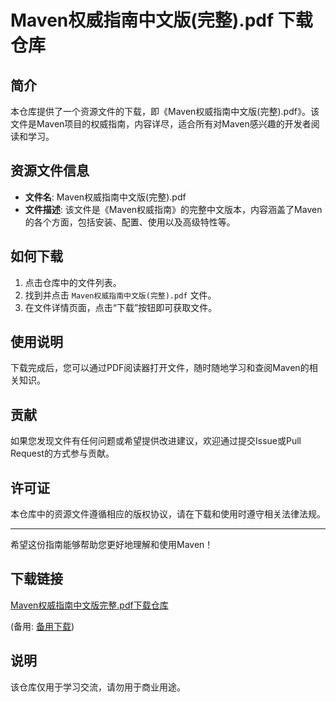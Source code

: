 # Maven权威指南中文版(完整).pdf 下载仓库

## 简介

本仓库提供了一个资源文件的下载，即《Maven权威指南中文版(完整).pdf》。该文件是Maven项目的权威指南，内容详尽，适合所有对Maven感兴趣的开发者阅读和学习。

## 资源文件信息

- **文件名**: Maven权威指南中文版(完整).pdf
- **文件描述**: 该文件是《Maven权威指南》的完整中文版本，内容涵盖了Maven的各个方面，包括安装、配置、使用以及高级特性等。

## 如何下载

1. 点击仓库中的文件列表。
2. 找到并点击 `Maven权威指南中文版(完整).pdf` 文件。
3. 在文件详情页面，点击“下载”按钮即可获取文件。

## 使用说明

下载完成后，您可以通过PDF阅读器打开文件，随时随地学习和查阅Maven的相关知识。

## 贡献

如果您发现文件有任何问题或希望提供改进建议，欢迎通过提交Issue或Pull Request的方式参与贡献。

## 许可证

本仓库中的资源文件遵循相应的版权协议，请在下载和使用时遵守相关法律法规。

---

希望这份指南能够帮助您更好地理解和使用Maven！

## 下载链接
[Maven权威指南中文版完整.pdf下载仓库](https://pan.quark.cn/s/3c74f854bd74) 

(备用: [备用下载](https://pan.baidu.com/s/1KPt7-Uh45Ny3h74NoH4kdA?pwd=75gx))

## 说明

该仓库仅用于学习交流，请勿用于商业用途。
